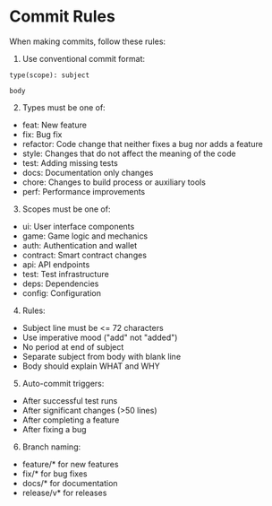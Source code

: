 # Commit Rules

When making commits, follow these rules:

1. Use conventional commit format:
```
type(scope): subject

body
```

2. Types must be one of:
- feat: New feature
- fix: Bug fix
- refactor: Code change that neither fixes a bug nor adds a feature
- style: Changes that do not affect the meaning of the code
- test: Adding missing tests
- docs: Documentation only changes
- chore: Changes to build process or auxiliary tools
- perf: Performance improvements

3. Scopes must be one of:
- ui: User interface components
- game: Game logic and mechanics
- auth: Authentication and wallet
- contract: Smart contract changes
- api: API endpoints
- test: Test infrastructure
- deps: Dependencies
- config: Configuration

4. Rules:
- Subject line must be <= 72 characters
- Use imperative mood ("add" not "added")
- No period at end of subject
- Separate subject from body with blank line
- Body should explain WHAT and WHY

5. Auto-commit triggers:
- After successful test runs
- After significant changes (>50 lines)
- After completing a feature
- After fixing a bug

6. Branch naming:
- feature/* for new features
- fix/* for bug fixes
- docs/* for documentation
- release/v* for releases 